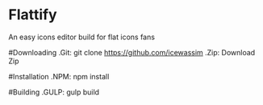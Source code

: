 # Flattify
An easy icons editor build for flat icons fans

#Downloading
.Git: git clone https://github.com/icewassim
.Zip: Download Zip

#Installation
.NPM: npm install

#Building
.GULP: gulp build
